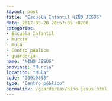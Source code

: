 ```yaml
---
layout: post
title: "Escuela Infantil NIÑO JESÚS"
date: 2017-09-20 20:57:05 +0200
categories:
- Escuela Infantil
- murcia
- mula
- Centro público
- guarderia
name: "NIÑO JESÚS"
province: "Murcia"
location: "Mula"
code: "30019568"
type: "Centro público"
permalink: /guarderias/nino-jesus.html
---
```

